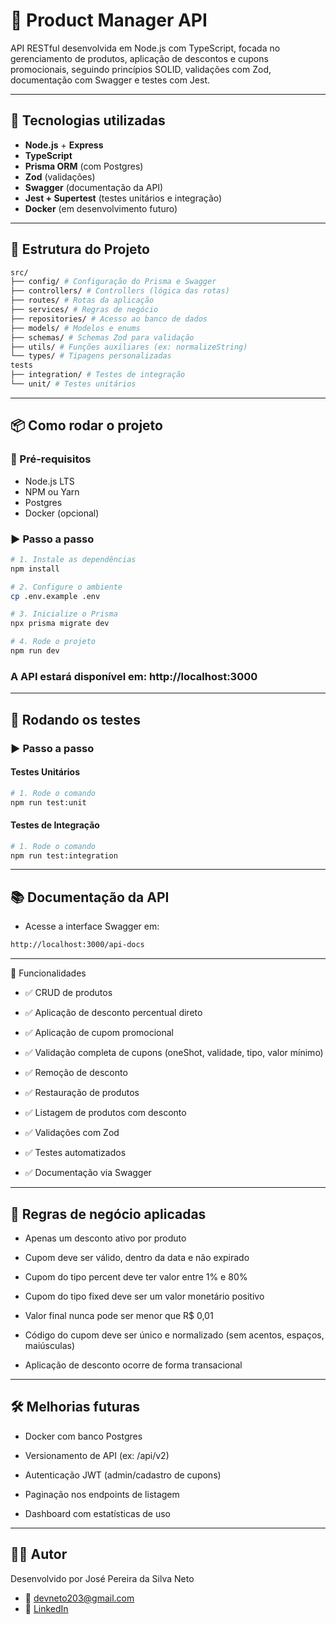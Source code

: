 # 🛒 Product Manager API

API RESTful desenvolvida em Node.js com TypeScript, focada no gerenciamento de produtos, aplicação de descontos e cupons promocionais, seguindo princípios SOLID, validações com Zod, documentação com Swagger e testes com Jest.

---

## 🚀 Tecnologias utilizadas

- **Node.js** + **Express**
- **TypeScript**
- **Prisma ORM** (com Postgres)
- **Zod** (validações)
- **Swagger** (documentação da API)
- **Jest + Supertest** (testes unitários e integração)
- **Docker** (em desenvolvimento futuro)

---

## 📁 Estrutura do Projeto

```bash
src/
├── config/ # Configuração do Prisma e Swagger
├── controllers/ # Controllers (lógica das rotas)
├── routes/ # Rotas da aplicação
├── services/ # Regras de negócio
├── repositories/ # Acesso ao banco de dados
├── models/ # Modelos e enums
├── schemas/ # Schemas Zod para validação
├── utils/ # Funções auxiliares (ex: normalizeString)
└── types/ # Tipagens personalizadas
tests
├── integration/ # Testes de integração
└── unit/ # Testes unitários
```

---

## 📦 Como rodar o projeto

### 🔧 Pré-requisitos

- Node.js LTS
- NPM ou Yarn
- Postgres
- Docker (opcional)

### ▶️ Passo a passo

```bash
# 1. Instale as dependências
npm install

# 2. Configure o ambiente
cp .env.example .env

# 3. Inicialize o Prisma
npx prisma migrate dev

# 4. Rode o projeto
npm run dev
```

### A API estará disponível em: http://localhost:3000

---

## 🧪 Rodando os testes

### ▶️ Passo a passo

#### Testes Unitários

```bash
# 1. Rode o comando
npm run test:unit
```

#### Testes de Integração

```bash
# 1. Rode o comando
npm run test:integration
```

---

## 📚 Documentação da API

- Acesse a interface Swagger em:

```bash
http://localhost:3000/api-docs
```

---

🎯 Funcionalidades

- ✅ CRUD de produtos

- ✅ Aplicação de desconto percentual direto

- ✅ Aplicação de cupom promocional

- ✅ Validação completa de cupons (oneShot, validade, tipo, valor mínimo)

- ✅ Remoção de desconto

- ✅ Restauração de produtos

- ✅ Listagem de produtos com desconto

- ✅ Validações com Zod

- ✅ Testes automatizados

- ✅ Documentação via Swagger

---

## 📌 Regras de negócio aplicadas

- Apenas um desconto ativo por produto

- Cupom deve ser válido, dentro da data e não expirado

- Cupom do tipo percent deve ter valor entre 1% e 80%

- Cupom do tipo fixed deve ser um valor monetário positivo

- Valor final nunca pode ser menor que R$ 0,01

- Código do cupom deve ser único e normalizado (sem acentos, espaços, maiúsculas)

- Aplicação de desconto ocorre de forma transacional

---

## 🛠 Melhorias futuras

- Docker com banco Postgres

- Versionamento de API (ex: /api/v2)

- Autenticação JWT (admin/cadastro de cupons)

- Paginação nos endpoints de listagem

- Dashboard com estatísticas de uso

---

## 👨‍💻 Autor

Desenvolvido por José Pereira da Silva Neto

- 📧 devneto203@gmail.com
- 🔗 [LinkedIn](https://www.linkedin.com/in/jose-neto-programador/)
